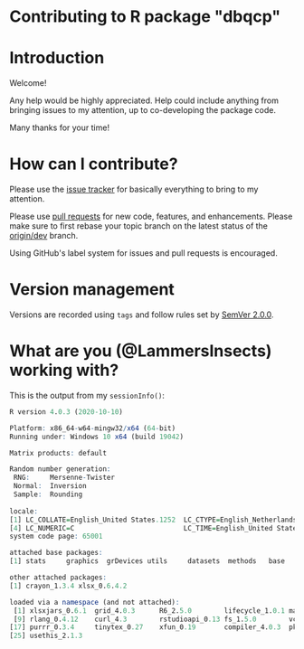 Contributing to R package "dbqcp"
================================

# Introduction

Welcome! 

Any help would be highly appreciated. Help could include anything from bringing issues to my attention, up to co-developing the package code. 

Many thanks for your time!

# How can I contribute?

Please use the [issue tracker](https://github.com/LammersInsects/dbqcp/issues) for basically everything to bring to my attention.

Please use [pull requests](https://github.com/LammersInsects/dbqcp/pulls) for new code, features, and enhancements. Please make sure to first rebase your topic branch on the latest status of the [origin/dev](https://github.com/LammersInsects/dbqcp/tree/dev) branch.

Using GitHub's label system for issues and pull requests is encouraged.

# Version management

Versions are recorded using `tags` and follow rules set by [SemVer 2.0.0](https://semver.org/).

# What are you (@LammersInsects) working with?

This is the output from my `sessionInfo()`:
```R
R version 4.0.3 (2020-10-10)

Platform: x86_64-w64-mingw32/x64 (64-bit)
Running under: Windows 10 x64 (build 19042)

Matrix products: default

Random number generation:
 RNG:     Mersenne-Twister 
 Normal:  Inversion 
 Sample:  Rounding 
 
locale:
[1] LC_COLLATE=English_United States.1252  LC_CTYPE=English_Netherlands.1252      LC_MONETARY=English_United States.1252
[4] LC_NUMERIC=C                           LC_TIME=English_United States.1252    
system code page: 65001

attached base packages:
[1] stats     graphics  grDevices utils     datasets  methods   base     

other attached packages:
[1] crayon_1.3.4 xlsx_0.6.4.2

loaded via a namespace (and not attached):
 [1] xlsxjars_0.6.1  grid_4.0.3      R6_2.5.0        lifecycle_1.0.1 magrittr_1.5    pillar_1.4.6    httr_1.4.2      cli_3.1.0      
 [9] rlang_0.4.12    curl_4.3        rstudioapi_0.13 fs_1.5.0        vctrs_0.3.4     ellipsis_0.3.1  tools_4.0.3     glue_1.4.2     
[17] purrr_0.3.4     tinytex_0.27    xfun_0.19       compiler_4.0.3  pkgconfig_2.0.3 rJava_0.9-13    REdaS_0.9.3     tibble_3.0.4   
[25] usethis_2.1.3
```
